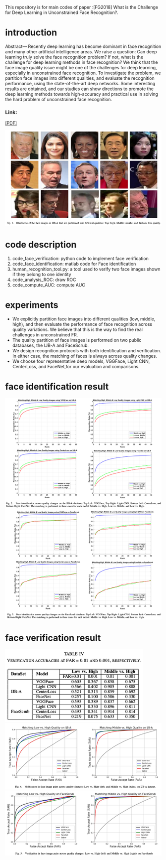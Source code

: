 This repository is for main codes of paper :[FG2018] What is the Challenge for Deep Learning in Unconstrained Face Recognition?.

# introduction
Abstract— Recently deep learning has become dominant in face recognition and many other artificial intelligence areas. We raise a question: Can deep learning truly solve the face recognition problem? If not, what is the challenge for deep learning methods in face recognition? We think that the
face image quality issue might be one of the challenges for deep learning, especially in unconstrained face recognition. To investigate the problem, we partition face images into different qualities, and evaluate the recognition performance, using the state-of-the-art deep networks. Some interesting results are obtained, and our studies can show directions to promote the deep learning methods towards high-accuracy and practical use in solving the hard problem of unconstrained face recognition.

### Link: 

[[PDF]](https://ieeexplore.ieee.org/abstract/document/8373863)

![arch](fig/fig1.png)

# code description
1. code_face_verification: python code to implement face verification
2. code_face_identification: matlab code for Face identification
3. human_recognition_tool.py: a tool used to verify two face images shown if they belong to one identity
4. code_analysis_ROC: draw ROC
5. code_compute_AUC: compute AUC

# experiments
* We explicitly partition face images into different qualities (low, middle, high), and then evaluate the performance of face recognition across quality variations. We believe that this is the way to find the real challenges in unconstrained FR. 
* The quality partition of face images is performed on two public databases, the IJB-A and FaceScrub. 
* We design recognition protocols with both identification and verification. In either case, the matching of faces is always across quality changes.
* We choose four representative deep models, VGGFace, Light CNN, CenterLoss, and FaceNet,for our evaluation and comparisons.

# face identification result
![arch](fig/fig_fi_ijba.png)
![arch](fig/fig_fi_facescrub.png)

# face verification result
![arch](fig/fig_fv.png)
![arch](fig/fig_fv_ijba.png)
![arch](fig/fig_fv_facescrub.png)




